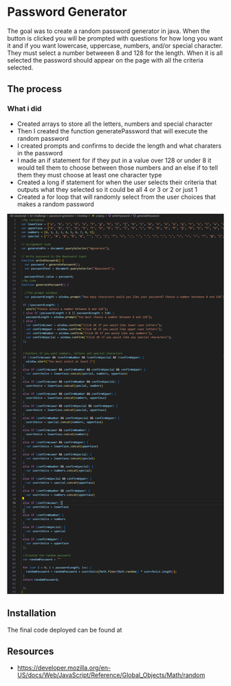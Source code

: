 # Password Generator

The goal was to create a random password generator in java. When the button is clicked you will be prompted with questions for how long you want it and if you want lowercase, uppercase, numbers, and/or special character. They must select a number betweeen 8 and 128 for the length. When it is all selected the password should appear on the page with all the criteria selected.

## The process

### What i did
* Created arrays to store all the letters, numbers and special character
* Then I created the function generatePassword that will execute the random password
* I created prompts and confirms to decide the length and what charaters in the password
* I made an if statement for if they put in a value over 128 or under 8 it would tell them to choose between those numbers and an else if to tell them they must choose at least one character type
* Created a long if statement for when the user selects their criteria that outputs what they selected so it could be all 4 or 3 or 2 or just 1
* Created a for loop that will randomly select from the user choices that makes a random password

![The java script used to create a random password](https://github.com/nathan26036/password-generator/blob/main/Images/password-java.PNG)
  
## Installation 
The final code deployed can be found at 

## Resources
* https://developer.mozilla.org/en-US/docs/Web/JavaScript/Reference/Global_Objects/Math/random
